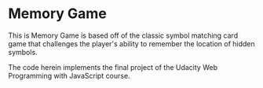 # Memory Game
This is Memory Game is based off of the classic symbol matching card game that challenges the player's ability to remember the location of hidden symbols.

The code herein implements the final project of the Udacity Web Programming with JavaScript course.
